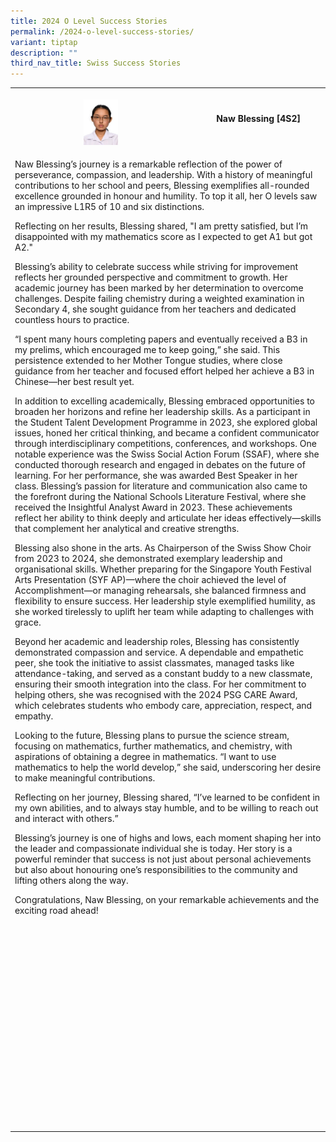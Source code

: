 ```yaml
---
title: 2024 O Level Success Stories
permalink: /2024-o-level-success-stories/
variant: tiptap
description: ""
third_nav_title: Swiss Success Stories
---
```

<table style="minWidth: 50px">
<colgroup>
<col>
<col>
</colgroup>
<tbody>
<tr>
<th rowspan="1" colspan="1">
<p></p>
<div class="isomer-image-wrapper">
<img style="width: 20%;" height="auto" width="100%" alt="" src="/images/Blessing.jpg">
</div>
</th>
<th rowspan="1" colspan="1">
<p></p>
<p></p>
<p></p>
<p></p>
<p></p>
<p></p>
<p></p>
<p></p>
<p><strong>Naw Blessing [4S2]</strong>
</p>
</th>
</tr>
<tr>
<td rowspan="1" colspan="2">
<p>Naw Blessing’s journey is a remarkable reflection of the power of perseverance,
compassion, and leadership. With a history of meaningful contributions
to her school and peers, Blessing exemplifies all-rounded excellence grounded
in honour and humility. To top it all, her O levels saw an impressive L1R5
of 10 and six distinctions.</p>
<p>Reflecting on her results, Blessing shared, "I am pretty satisfied, but
I’m disappointed with my mathematics score as I expected to get A1 but
got A2."</p>
<p>Blessing’s ability to celebrate success while striving for improvement
reflects her grounded perspective and commitment to growth. Her academic
journey has been marked by her determination to overcome challenges. Despite
failing chemistry during a weighted examination in Secondary 4, she sought
guidance from her teachers and dedicated countless hours to practice.</p>
<p>“I spent many hours completing papers and eventually received a B3 in
my prelims, which encouraged me to keep going,” she said. This persistence
extended to her Mother Tongue studies, where close guidance from her teacher
and focused effort helped her achieve a B3 in Chinese—her best result yet.</p>
<p>In addition to excelling academically, Blessing embraced opportunities
to broaden her horizons and refine her leadership skills. As a participant
in the Student Talent Development Programme in 2023, she explored global
issues, honed her critical thinking, and became a confident communicator
through interdisciplinary competitions, conferences, and workshops. One
notable experience was the Swiss Social Action Forum (SSAF), where she
conducted thorough research and engaged in debates on the future of learning.
For her performance, she was awarded Best Speaker in her class. Blessing’s
passion for literature and communication also came to the forefront during
the National Schools Literature Festival, where she received the Insightful
Analyst Award in 2023. These achievements reflect her ability to think
deeply and articulate her ideas effectively—skills that complement her
analytical and creative strengths.</p>
<p>Blessing also shone in the arts. As Chairperson of the Swiss Show Choir
from 2023 to 2024, she demonstrated exemplary leadership and organisational
skills. Whether preparing for the Singapore Youth Festival Arts Presentation
(SYF AP)—where the choir achieved the level of Accomplishment—or managing
rehearsals, she balanced firmness and flexibility to ensure success. Her
leadership style exemplified humility, as she worked tirelessly to uplift
her team while adapting to challenges with grace.</p>
<p>Beyond her academic and leadership roles, Blessing has consistently demonstrated
compassion and service. A dependable and empathetic peer, she took the
initiative to assist classmates, managed tasks like attendance-taking,
and served as a constant buddy to a new classmate, ensuring their smooth
integration into the class. For her commitment to helping others, she was
recognised with the 2024 PSG CARE Award, which celebrates students who
embody care, appreciation, respect, and empathy.</p>
<p>Looking to the future, Blessing plans to pursue the science stream, focusing
on mathematics, further mathematics, and chemistry, with aspirations of
obtaining a degree in mathematics. “I want to use mathematics to help the
world develop,” she said, underscoring her desire to make meaningful contributions.</p>
<p>Reflecting on her journey, Blessing shared, “I’ve learned to be confident
in my own abilities, and to always stay humble, and to be willing to reach
out and interact with others.”</p>
<p>Blessing’s journey is one of highs and lows, each moment shaping her into
the leader and compassionate individual she is today. Her story is a powerful
reminder that success is not just about personal achievements but also
about honouring one’s responsibilities to the community and lifting others
along the way.</p>
<p>Congratulations, Naw Blessing, on your remarkable achievements and the
exciting road ahead!</p>
</td>
</tr>
<tr>
<td rowspan="1" colspan="1">
<p></p>
</td>
<td rowspan="1" colspan="1">
<p></p>
</td>
</tr>
<tr>
<td rowspan="1" colspan="1">
<p></p>
</td>
<td rowspan="1" colspan="1">
<p></p>
</td>
</tr>
<tr>
<td rowspan="1" colspan="1">
<p></p>
</td>
<td rowspan="1" colspan="1">
<p></p>
</td>
</tr>
<tr>
<td rowspan="1" colspan="1">
<p></p>
</td>
<td rowspan="1" colspan="1">
<p></p>
</td>
</tr>
<tr>
<td rowspan="1" colspan="1">
<p></p>
</td>
<td rowspan="1" colspan="1">
<p></p>
</td>
</tr>
<tr>
<td rowspan="1" colspan="1">
<p></p>
</td>
<td rowspan="1" colspan="1">
<p></p>
</td>
</tr>
<tr>
<td rowspan="1" colspan="1">
<p></p>
</td>
<td rowspan="1" colspan="1">
<p></p>
</td>
</tr>
<tr>
<td rowspan="1" colspan="1">
<p></p>
</td>
<td rowspan="1" colspan="1">
<p></p>
</td>
</tr>
<tr>
<td rowspan="1" colspan="1">
<p></p>
</td>
<td rowspan="1" colspan="1">
<p></p>
</td>
</tr>
<tr>
<td rowspan="1" colspan="1">
<p></p>
</td>
<td rowspan="1" colspan="1">
<p></p>
</td>
</tr>
<tr>
<td rowspan="1" colspan="1">
<p></p>
</td>
<td rowspan="1" colspan="1">
<p></p>
</td>
</tr>
<tr>
<td rowspan="1" colspan="1">
<p></p>
</td>
<td rowspan="1" colspan="1">
<p></p>
</td>
</tr>
<tr>
<td rowspan="1" colspan="1">
<p></p>
</td>
<td rowspan="1" colspan="1">
<p></p>
</td>
</tr>
<tr>
<td rowspan="1" colspan="1">
<p></p>
</td>
<td rowspan="1" colspan="1">
<p></p>
</td>
</tr>
<tr>
<td rowspan="1" colspan="1">
<p></p>
</td>
<td rowspan="1" colspan="1">
<p></p>
</td>
</tr>
<tr>
<td rowspan="1" colspan="1">
<p></p>
</td>
<td rowspan="1" colspan="1">
<p></p>
</td>
</tr>
<tr>
<td rowspan="1" colspan="1">
<p></p>
</td>
<td rowspan="1" colspan="1">
<p></p>
</td>
</tr>
</tbody>
</table>
<p></p>